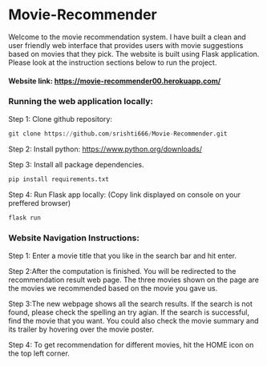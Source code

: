 
# Movie-Recommender

Welcome to the movie recommendation system. I have built a clean and user friendly web interface that provides users with movie suggestions based on movies that they pick. The website is built using Flask application. Please look at the instruction sections below to run the project. 

#### Website link: https://movie-recommender00.herokuapp.com/

### Running the web application locally: 

Step 1: Clone github repository:
```python
git clone https://github.com/srishti666/Movie-Recommender.git 
```

Step 2: Install python:
 https://www.python.org/downloads/


Step 3: Install all package dependencies.
```python
pip install requirements.txt
```


Step 4: Run Flask app locally: (Copy link displayed on console on your preffered browser)
```python
flask run
```


### Website Navigation Instructions:
Step 1: Enter a movie title that you like in the search bar and hit enter.

Step 2:After the computation is finished. You will be redirected to the recommendation result web page. The three movies shown on the page are the movies we recommended based on the movie you gave us. 

Step 3:The new webpage shows all the search results. If the search is not found, please check the spelling an try agian. If the search is successful, find the movie that you want. You could also check the movie summary and its trailer by hovering over the movie poster.

Step 4: To get recommendation for different movies, hit the HOME icon on the top left corner.



